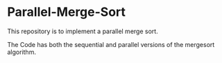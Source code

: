 # Parallel-Merge-Sort
This repository is to implement  a parallel merge sort.

The Code has both the sequential and parallel versions of the mergesort algorithm.
